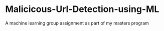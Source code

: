 # Malicicous-Url-Detection-using-ML
A machine learning group assignment as part of my masters program
